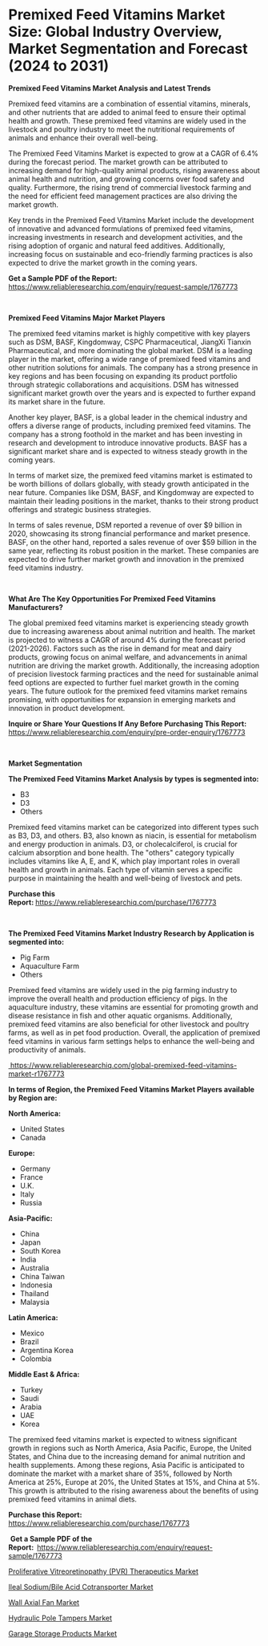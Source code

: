 <p><h1>Premixed Feed Vitamins Market Size: Global Industry Overview, Market Segmentation and Forecast (2024 to 2031)</h1></p><p><strong>Premixed Feed Vitamins Market Analysis and Latest Trends</strong></p>
<p><p>Premixed feed vitamins are a combination of essential vitamins, minerals, and other nutrients that are added to animal feed to ensure their optimal health and growth. These premixed feed vitamins are widely used in the livestock and poultry industry to meet the nutritional requirements of animals and enhance their overall well-being.</p><p>The Premixed Feed Vitamins Market is expected to grow at a CAGR of 6.4% during the forecast period. The market growth can be attributed to increasing demand for high-quality animal products, rising awareness about animal health and nutrition, and growing concerns over food safety and quality. Furthermore, the rising trend of commercial livestock farming and the need for efficient feed management practices are also driving the market growth.</p><p>Key trends in the Premixed Feed Vitamins Market include the development of innovative and advanced formulations of premixed feed vitamins, increasing investments in research and development activities, and the rising adoption of organic and natural feed additives. Additionally, increasing focus on sustainable and eco-friendly farming practices is also expected to drive the market growth in the coming years.</p></p>
<p><strong>Get a Sample PDF of the Report:&nbsp;</strong> <a href="https://www.reliableresearchiq.com/enquiry/request-sample/1767773">https://www.reliableresearchiq.com/enquiry/request-sample/1767773</a></p>
<p>&nbsp;</p>
<p><strong>Premixed Feed Vitamins Major Market Players</strong></p>
<p><p>The premixed feed vitamins market is highly competitive with key players such as DSM, BASF, Kingdomway, CSPC Pharmaceutical, JiangXi Tianxin Pharmaceutical, and more dominating the global market. DSM is a leading player in the market, offering a wide range of premixed feed vitamins and other nutrition solutions for animals. The company has a strong presence in key regions and has been focusing on expanding its product portfolio through strategic collaborations and acquisitions. DSM has witnessed significant market growth over the years and is expected to further expand its market share in the future.</p><p>Another key player, BASF, is a global leader in the chemical industry and offers a diverse range of products, including premixed feed vitamins. The company has a strong foothold in the market and has been investing in research and development to introduce innovative products. BASF has a significant market share and is expected to witness steady growth in the coming years.</p><p>In terms of market size, the premixed feed vitamins market is estimated to be worth billions of dollars globally, with steady growth anticipated in the near future. Companies like DSM, BASF, and Kingdomway are expected to maintain their leading positions in the market, thanks to their strong product offerings and strategic business strategies.</p><p>In terms of sales revenue, DSM reported a revenue of over $9 billion in 2020, showcasing its strong financial performance and market presence. BASF, on the other hand, reported a sales revenue of over $59 billion in the same year, reflecting its robust position in the market. These companies are expected to drive further market growth and innovation in the premixed feed vitamins industry.</p></p>
<p>&nbsp;</p>
<p><strong>What Are The Key Opportunities For Premixed Feed Vitamins Manufacturers?</strong></p>
<p><p>The global premixed feed vitamins market is experiencing steady growth due to increasing awareness about animal nutrition and health. The market is projected to witness a CAGR of around 4% during the forecast period (2021-2026). Factors such as the rise in demand for meat and dairy products, growing focus on animal welfare, and advancements in animal nutrition are driving the market growth. Additionally, the increasing adoption of precision livestock farming practices and the need for sustainable animal feed options are expected to further fuel market growth in the coming years. The future outlook for the premixed feed vitamins market remains promising, with opportunities for expansion in emerging markets and innovation in product development.</p></p>
<p><strong>Inquire or Share Your Questions If Any Before Purchasing This Report:</strong> <a href="https://www.reliableresearchiq.com/enquiry/pre-order-enquiry/1767773">https://www.reliableresearchiq.com/enquiry/pre-order-enquiry/1767773</a></p>
<p>&nbsp;</p>
<p><strong>Market Segmentation</strong></p>
<p><strong>The Premixed Feed Vitamins Market Analysis by types is segmented into:</strong></p>
<p><ul><li>B3</li><li>D3</li><li>Others</li></ul></p>
<p><p>Premixed feed vitamins market can be categorized into different types such as B3, D3, and others. B3, also known as niacin, is essential for metabolism and energy production in animals. D3, or cholecalciferol, is crucial for calcium absorption and bone health. The "others" category typically includes vitamins like A, E, and K, which play important roles in overall health and growth in animals. Each type of vitamin serves a specific purpose in maintaining the health and well-being of livestock and pets.</p></p>
<p><strong>Purchase this Report:&nbsp;</strong><a href="https://www.reliableresearchiq.com/purchase/1767773">https://www.reliableresearchiq.com/purchase/1767773</a></p>
<p>&nbsp;</p>
<p><strong>The Premixed Feed Vitamins Market Industry Research by Application is segmented into:</strong></p>
<p><ul><li>Pig Farm</li><li>Aquaculture Farm</li><li>Others</li></ul></p>
<p><p>Premixed feed vitamins are widely used in the pig farming industry to improve the overall health and production efficiency of pigs. In the aquaculture industry, these vitamins are essential for promoting growth and disease resistance in fish and other aquatic organisms. Additionally, premixed feed vitamins are also beneficial for other livestock and poultry farms, as well as in pet food production. Overall, the application of premixed feed vitamins in various farm settings helps to enhance the well-being and productivity of animals.</p></p>
<p><a href="https://www.reliableresearchiq.com/global-premixed-feed-vitamins-market-r1767773">&nbsp;https://www.reliableresearchiq.com/global-premixed-feed-vitamins-market-r1767773</a></p>
<p><strong>In terms of Region, the Premixed Feed Vitamins Market Players available by Region are:</strong></p>
<p>
    <p> <strong> North America: </strong>
        <ul>
            <li>United States</li>
            <li>Canada</li>
        </ul>
        </p> 
    <p> <strong> Europe: </strong>
        <ul>
            <li>Germany</li>
            <li>France</li>
            <li>U.K.</li>
            <li>Italy</li>
            <li>Russia</li>
        </ul>
        </p> 
    <p> <strong> Asia-Pacific: </strong>
        <ul>
            <li>China</li>
            <li>Japan</li>
            <li>South Korea</li>
            <li>India</li>
            <li>Australia</li>
            <li>China Taiwan</li>
            <li>Indonesia</li>
            <li>Thailand</li>
            <li>Malaysia</li>
        </ul>
        </p> 
    <p> <strong> Latin America: </strong>
        <ul>
            <li>Mexico</li>
            <li>Brazil</li>
            <li>Argentina Korea</li>
            <li>Colombia</li>
        </ul>
        </p> 
    <p> <strong> Middle East & Africa: </strong>
        <ul>
            <li>Turkey</li>
            <li>Saudi</li>
            <li>Arabia</li>
            <li>UAE</li>
            <li>Korea</li>
        </ul>
    </p>
    </p>
<p><p>The premixed feed vitamins market is expected to witness significant growth in regions such as North America, Asia Pacific, Europe, the United States, and China due to the increasing demand for animal nutrition and health supplements. Among these regions, Asia Pacific is anticipated to dominate the market with a market share of 35%, followed by North America at 25%, Europe at 20%, the United States at 15%, and China at 5%. This growth is attributed to the rising awareness about the benefits of using premixed feed vitamins in animal diets.</p></p>
<p><strong>Purchase this Report: </strong><a href="https://www.reliableresearchiq.com/purchase/1767773">https://www.reliableresearchiq.com/purchase/1767773</a></p>
<p>&nbsp;<strong>Get a Sample PDF of the Report:&nbsp;&nbsp;</strong><a href="https://www.reliableresearchiq.com/enquiry/request-sample/1767773">https://www.reliableresearchiq.com/enquiry/request-sample/1767773</a></p>
<p><strong></strong></p>
<p><p><a href="https://github.com/sydneyHaley871/Market-Research-Report-List-1/blob/main/proliferative-vitreoretinopathy-pvr-therapeutics-market.md">Proliferative Vitreoretinopathy (PVR) Therapeutics Market</a></p><p><a href="https://github.com/seamusocallaghan/Market-Research-Report-List-1/blob/main/ileal-sodiumbile-acid-cotransporter-market.md">Ileal Sodium/Bile Acid Cotransporter Market</a></p><p><a href="https://medium.com/@aprilhirthe/wall-axial-fan-market-growth-outlook-from-2024-to-2031-and-it-is-projecting-at-5-8-5edd785d4313">Wall Axial Fan Market</a></p><p><a href="https://medium.com/@aprilhirthe/global-hydraulic-pole-tampers-market-is-projected-to-grow-at-a-cagr-of-11-forcasted-for-period-89a5881530cb">Hydraulic Pole Tampers Market</a></p><p><a href="https://medium.com/@oliver.rampling568768/garage-storage-products-market-share-size-trends-industry-analysis-report-by-application-6d8aa48ebe33">Garage Storage Products Market</a></p></p>